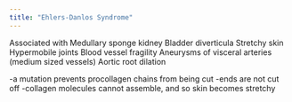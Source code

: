 ```yaml
---
title: "Ehlers-Danlos Syndrome"
---
```

Associated with Medullary sponge kidney
Bladder diverticula
Stretchy skin
Hypermobile joints
Blood vessel fragility
Aneurysms of visceral arteries (medium sized vessels)
Aortic root dilation

-a mutation prevents procollagen chains from being cut
-ends are not cut off
-collagen molecules cannot assemble, and so skin becomes stretchy

